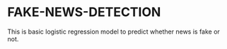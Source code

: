# FAKE-NEWS-DETECTION 
This is basic logistic regression model to predict whether news is fake or not.
